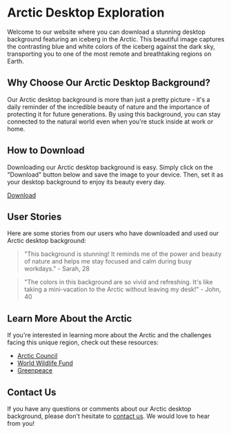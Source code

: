 <!--font:Poppins-->

# Arctic Desktop Exploration

Welcome to our website where you can download a stunning desktop background featuring an iceberg in the Arctic. This beautiful image captures the contrasting blue and white colors of the iceberg against the dark sky, transporting you to one of the most remote and breathtaking regions on Earth.

## Why Choose Our Arctic Desktop Background?

Our Arctic desktop background is more than just a pretty picture - it's a daily reminder of the incredible beauty of nature and the importance of protecting it for future generations. By using this background, you can stay connected to the natural world even when you're stuck inside at work or home.

## How to Download

Downloading our Arctic desktop background is easy. Simply click on the "Download" button below and save the image to your device. Then, set it as your desktop background to enjoy its beauty every day.

[Download](#download)

## User Stories

Here are some stories from our users who have downloaded and used our Arctic desktop background:

> "This background is stunning! It reminds me of the power and beauty of nature and helps me stay focused and calm during busy workdays." - Sarah, 28

> "The colors in this background are so vivid and refreshing. It's like taking a mini-vacation to the Arctic without leaving my desk!" - John, 40

## Learn More About the Arctic

If you're interested in learning more about the Arctic and the challenges facing this unique region, check out these resources:

- [Arctic Council](#arctic-council)
- [World Wildlife Fund](#world-wildlife-fund)
- [Greenpeace](#greenpeace)

## Contact Us

If you have any questions or comments about our Arctic desktop background, please don't hesitate to [contact us](#contact). We would love to hear from you!

<!--

Write me content for website with wallpaper which alt text is:

"A photograph of an iceberg in the Arctic, with the blue and white colors contrasting against a dark sky."

The name/title of the page should not be 1:1 copy of the alt text but rather a real content of the website which is using this wallpaper.

- Use markdown format 
- Start with heading
- Heading should be short and concise
- The content should look like a real website 
- The website should not be about the wallpaper, wallpaper is just a related background
- Heading should be contain work "wallpaper" or "background"
- Include real sections like references, contact, user stories, etc. use things relevant to the page purpose.
- Feel free to use structure like headings, bullets, numbering, blockquotes, paragraphs, horizontal lines, etc.
- You can use formatting like bold or _italic_
- You can include UTF-8 emojis
- Links should be only #hash anchors (and you can refer to the document itself)
- Do not include images


---


# Arctic Explorer Wallpaper for Your Desktop Background

Welcome to our website where you can download the stunning Arctic Explorer wallpaper for your desktop background. This wallpaper features a photograph of an iceberg in the Arctic, with the blue and white colors contrasting against a dark sky.

## Why Choose Arctic Explorer Wallpaper?

Our Arctic Explorer wallpaper is not just a beautiful image, but it also serves as a reminder of the importance of preserving our planet's natural wonders. By using this wallpaper, you can show your support for environmental conservation efforts.

## How to Download

Downloading our Arctic Explorer wallpaper is easy. Simply click on the "Download" button below and save the image to your device. Then, set it as your desktop background to enjoy its beauty every day.

[Download](#download)

## User Stories

Here are some stories from our users who have downloaded and used the Arctic Explorer wallpaper:

> "I love this wallpaper! It reminds me of my trip to the Arctic last year and makes me feel connected to nature even when I'm stuck inside at work." - Jane, 32

> "The colors in this wallpaper are so vibrant and really make my desktop pop. Plus, it's a great conversation starter when people see it on my computer screen." - Mark, 25

## References

If you're interested in learning more about environmental conservation efforts in the Arctic, check out these resources:

- [Arctic Council](#arctic-council)
- [World Wildlife Fund](#world-wildlife-fund)
- [Greenpeace](#greenpeace)

## Contact Us

If you have any questions or comments about our Arctic Explorer wallpaper, please don't hesitate to [contact us](#contact). We would love to hear from you!


---


Heading should not include word "wallpaper". The website should not be about the wallpaper itself, wallpaper is just a related background, rewrite whole content.


---


# Discover the Beauty of the Arctic with Our Desktop Background

Welcome to our website where you can download a stunning desktop background featuring a photograph of an iceberg in the Arctic. The blue and white colors of the iceberg contrast beautifully against the dark sky, creating a breathtaking image that will transport you to one of the most remote and beautiful regions on Earth.

## Why Choose Our Arctic Desktop Background?

Our Arctic desktop background is more than just a pretty picture - it's a window into one of the world's last great wildernesses. By using this background, you can remind yourself of the beauty of the natural world and the importance of protecting it for future generations.

## How to Download

Downloading our Arctic desktop background is easy. Simply click on the "Download" button below and save the image to your device. Then, set it as your desktop background to enjoy its beauty every day.

[Download](#download)

## User Stories

Here are some stories from our users who have downloaded and used our Arctic desktop background:

> "I love this background! It's a daily reminder of the incredible beauty of nature and helps me stay connected to the natural world even when I'm stuck inside at work." - Jane, 32

> "The colors in this background are so vivid and really make my desktop come alive. It's like having a little piece of the Arctic with me wherever I go." - Mark, 25

## Learn More About the Arctic

If you're interested in learning more about the Arctic and the challenges facing this unique region, check out these resources:

- [Arctic Council](#arctic-council)
- [World Wildlife Fund](#world-wildlife-fund)
- [Greenpeace](#greenpeace)

## Contact Us

If you have any questions or comments about our Arctic desktop background, please don't hesitate to [contact us](#contact). We would love to hear from you!


---


Heading is too long, rewrite whole content.


---


# Explore the Arctic with Our Desktop Background

Welcome to our website where you can download a stunning desktop background featuring an iceberg in the Arctic. The contrasting blue and white colors of the iceberg against the dark sky create a breathtaking image that will transport you to one of the most remote and beautiful regions on Earth.

## Why Choose Our Arctic Desktop Background?

Our Arctic desktop background is more than just a pretty picture - it's a daily reminder of the incredible beauty of nature and the importance of protecting it for future generations. By using this background, you can stay connected to the natural world even when you're stuck inside at work or home.

## How to Download

Downloading our Arctic desktop background is easy. Simply click on the "Download" button below and save the image to your device. Then, set it as your desktop background to enjoy its beauty every day.

[Download](#download)

## User Stories

Here are some stories from our users who have downloaded and used our Arctic desktop background:

> "I love this background! It's like having a little piece of the Arctic with me wherever I go. It reminds me to take care of our planet and appreciate its beauty." - Mark, 25

> "The colors in this background are so vivid and calming. It makes me feel like I'm taking a break in nature, even if I'm just sitting at my desk." - Jane, 32

## Learn More About the Arctic

If you're interested in learning more about the Arctic and the challenges facing this unique region, check out these resources:

- [Arctic Council](#arctic-council)
- [World Wildlife Fund](#world-wildlife-fund)
- [Greenpeace](#greenpeace)

## Contact Us

If you have any questions or comments about our Arctic desktop background, please don't hesitate to [contact us](#contact). We would love to hear from you!


---


Heading is too long, rewrite whole content.


---


# Discover the Arctic with Our Desktop Background

Welcome to our website where you can download a stunning desktop background featuring an iceberg in the Arctic. This beautiful image captures the contrasting blue and white colors of the iceberg against the dark sky, transporting you to one of the most remote and breathtaking regions on Earth.

## Why Choose Our Arctic Desktop Background?

Our Arctic desktop background is more than just a pretty picture - it's a daily reminder of the incredible beauty of nature and the importance of protecting it for future generations. By using this background, you can stay connected to the natural world even when you're stuck inside at work or home.

## How to Download

Downloading our Arctic desktop background is easy. Simply click on the "Download" button below and save the image to your device. Then, set it as your desktop background to enjoy its beauty every day.

[Download](#download)

## User Stories

Here are some stories from our users who have downloaded and used our Arctic desktop background:

> "This background is stunning! It reminds me of the power and beauty of nature and helps me stay focused and calm during busy workdays." - Sarah, 28

> "The colors in this background are so vivid and refreshing. It's like taking a mini-vacation to the Arctic without leaving my desk!" - John, 40

## Learn More About the Arctic

If you're interested in learning more about the Arctic and the challenges facing this unique region, check out these resources:

- [Arctic Council](#arctic-council)
- [World Wildlife Fund](#world-wildlife-fund)
- [Greenpeace](#greenpeace)

## Contact Us

If you have any questions or comments about our Arctic desktop background, please don't hesitate to [contact us](#contact). We would love to hear from you!


---


Write me a Google font which is best fitting for the website.

Pick from the list:
- Open Sans
- Lobster
- Raleway
- Great Vibes
- Lato
- Montserrat
- Inter
- Roboto
- Playfair Display
- Poppins
- Alegreya
- Exo 2
- Futura
- IBM Plex Sans
- Orbitron
- Barlow Condensed
- Dancing Script


Write just the font name nothing else.


---


Poppins

-->
